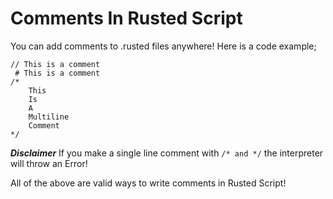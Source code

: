 # Comments In Rusted Script

You can add comments to .rusted files anywhere! Here is a code example;

```rusted
// This is a comment
 # This is a comment
/* 
    This
    Is
    A
    Multiline
    Comment
*/
```

***Disclaimer***
If you make a single line comment with `/* and */` the interpreter will throw an Error!

All of the above are valid ways to write comments in Rusted Script! 
